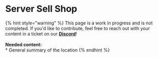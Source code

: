 # Server Sell Shop

{% hint style="warning" %}
This page is a work in progress and is not completed. If you'd like to contribute, feel free to reach out with your content in a ticket on our [**Discord**](../general/discord.md)!\
\
**Needed content:**\
\* General summary of the location
{% endhint %}
